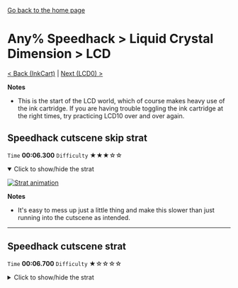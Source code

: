 [Go back to the home page](https://github.com/Doublevil/scbspeedrun)

# Any% Speedhack > Liquid Crystal Dimension > LCD

[< Back (InkCart)](https://github.com/Doublevil/scbspeedrun/blob/main/levels/any_sh/pp/InkCart.md) | [Next (LCD0) >](https://github.com/Doublevil/scbspeedrun/blob/main/levels/any_sh/LCD/LCD0.md)

**Notes**
- This is the start of the LCD world, which of course makes heavy use of the ink cartridge. If you are having trouble toggling the ink cartridge at the right times, try practicing LCD10 over and over again.

## Speedhack cutscene skip strat

`Time` **00:06.300** `Difficulty` ★★★☆☆
<details open>
  <summary>Click to show/hide the strat</summary>

  [![Strat animation](https://github.com/Doublevil/scbspeedrun/blob/main/media/levels/LCD/LCD_S_CutsceneSkip.webp)](https://github.com/Doublevil/scbspeedrun/blob/main/media/levels/LCD/LCD_S_CutsceneSkip.mp4?raw=true)

  **Notes**
  - It's easy to mess up just a little thing and make this slower than just running into the cutscene as intended.
</details>

---
## Speedhack cutscene strat

`Time` **00:06.700** `Difficulty` ★☆☆☆☆
<details>
  <summary>Click to show/hide the strat</summary>

  [![Strat animation](https://github.com/Doublevil/scbspeedrun/blob/main/media/levels/LCD/LCD_S_CutsceneStrat.webp)](https://github.com/Doublevil/scbspeedrun/blob/main/media/levels/LCD/LCD_S_CutsceneStrat.mp4?raw=true)
</details>
